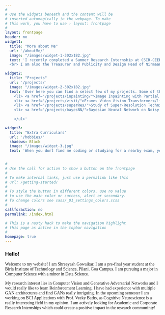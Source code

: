 ```yaml
---
#
# Use the widgets beneath and the content will be
# inserted automagically in the webpage. To make
# this work, you have to use › layout: frontpage
#
layout: frontpage
header: no
widget1:
  title: "More about Me"
  url: '/aboutMe/'
  image: "/images/widget-1-302x182.jpg"
  text: 'I recently completed a Summer Research Internship at CSIR-CEERI Pilani, where I got first-hand experience in Machine Learning and Computer Vision. 
  <br> I am also the Treasurer and Publicity and Design Head of Nirmaan Goa Chapter, a student run NGO impacting more than 100 people every year. My tryst with Nirmaan helped me gain important soft-skills!'

widget2:
  title: "Projects"
  url: '/projects/'
  image: "/images/widget-2-302x182.jpg"
  text: 'Over here you can find a select few of my projects. Some of them include the following: <ul style="font-family:georgia,garamond,serif;">
    <li> <a href="/projects/inpainting/">Image Inpainting with Partial Convolutional UNets</li>
    <li> <a href="/projects/vivit/">Frames Video Vision Transformer</li>
    <li> <a href="/projects/superRes/">Study of Super-Resolution Techniques</li>
    <li> <a href="/projects/bayesNN/">Bayesian Neural Network on Noisy XOR</li>
    
    </ul>'

widget3:
  title: "Extra Curriculars"
  url: '/hobbies/'
  shadows: Black
  image: "/images/widget-3.jpg"
  text: 'When you dont find me coding or studying for a nearby exam, you can find me doing stargazing, photography and videography or definitely petting some cats as I love cats'


#
# Use the call for action to show a button on the frontpage
#
# To make internal links, just use a permalink like this
# url: /getting-started/
#
# To style the button in different colors, use no value
# to use the main color or success, alert or secondary.
# To change colors see sass/_01_settings_colors.scss
#
callforaction: no
permalink: /index.html

# This is a nasty hack to make the navigation highlight
# this page as active in the topbar navigation
#
homepage: true
---
```

<h3> Hello! </h3> 
<p style="font-family:georgia,garamond,serif; margin:2px 0px 0px 0px">
Welcome to my website! I am Shreeyash Gowaikar. I am a pre-final year student at the Birla Institute of Technology and Science, Pilani, Goa Campus. I am pursuing a major in Computer Science with a minor in Data Science.
<p style="font-family:georgia,garamond,serif;">
My research interest lies in Computer Vision and Generative Adversarial Networks and I would really like to learn Reinforcement Learning. I have had experience with multiple GAN architectures and find GANs really intriguing. In the upcoming semester I am working on BCI Applications with Prof. Veeky Baths, as Cognitive Neuroscience is a really interesting field in my opinion.
I am actively looking for Academic and Corporate Research Internships which could create a positive impact in the research communinty!
<br>

